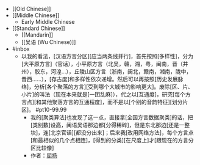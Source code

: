 - [[Old Chinese]]
- [[Middle Chinese]]
    - Early Middle Chinese
- [[Standard Chinese]]
    - [[Mandarin]]
    - [[吴语 (Wu Chinese)]]
- #inbox
    - 以我的看法，[汉语方言分区][应当两条线并行]，首先按照[多样性]，分为[大平原方言]（官话），小平原方言（北吴，赣，湘，粤，闽南，晋（并州），胶东，河湟…），丘陵山区方言（浙南，闽北，赣南，湘南，陇中，晋西……），[存古度]和多样性依次递增。然后可以再按照[历史发展脉络]，分析[各个聚落的方言][受到哪个大城市的影响更大]。废除[区、片、小片]的叫法（现在本来就是[一团乱麻]），代之以[互通度]，研究[每个方言点][和其他聚落方言的互通程度]，而不是以[个别的音韵特征][划分片区]。 #pt10-99.99
        - 我的[聚类算法]也发现了这一点，直接拿[全国方言数据聚类]的话，把[类别数]设高，闽语吴语那边都[分得稀碎]，但是东北那边[还是一整块]，连[北京官话][都没分出来]；后来我[改用网络方法]，每个方言点[和最相似的几个点相连]，[得到的分类][在尺度上]才[跟现在的方言分区比较像]
        - 作者：[屈扬](https://www.zhihu.com/question/504423178/answer/2261704662)
